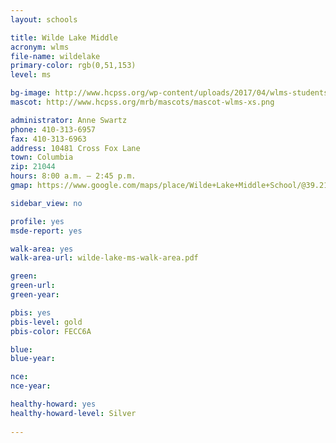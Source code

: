 ```yaml
---
layout: schools

title: Wilde Lake Middle
acronym: wlms
file-name: wildelake
primary-color: rgb(0,51,153)
level: ms

bg-image: http://www.hcpss.org/wp-content/uploads/2017/04/wlms-students-science-class.jpg
mascot: http://www.hcpss.org/mrb/mascots/mascot-wlms-xs.png

administrator: Anne Swartz
phone: 410-313-6957
fax: 410-313-6963
address: 10481 Cross Fox Lane
town: Columbia
zip: 21044
hours: 8:00 a.m. – 2:45 p.m.
gmap: https://www.google.com/maps/place/Wilde+Lake+Middle+School/@39.217985,-76.8786983,17z/data=!3m1!4b1!4m2!3m1!1s0x89b7df7438f39bad:0x54be4cbc7eb841bb?hl=en

sidebar_view: no

profile: yes
msde-report: yes

walk-area: yes
walk-area-url: wilde-lake-ms-walk-area.pdf

green:
green-url:
green-year:

pbis: yes
pbis-level: gold
pbis-color: FECC6A

blue: 
blue-year:

nce:
nce-year:

healthy-howard: yes
healthy-howard-level: Silver
 
---
```

